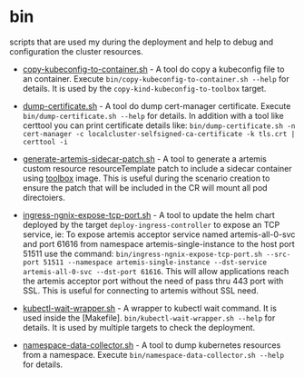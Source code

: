 # bin
scripts that are used my during the deployment and help to debug and configuration the cluster resources.

- [copy-kubeconfig-to-container.sh](copy-kubeconfig-to-container.sh) - A tool do copy a kubeconfig file to an container. Execute `bin/copy-kubeconfig-to-container.sh --help` for details. It is used by the `copy-kind-kubeconfig-to-toolbox` target.

- [dump-certificate.sh](dump-certificate.sh) - A tool do dump cert-manager certificate. Execute `bin/dump-certificate.sh --help` for details. In addition with a tool like certtool you can print certificate details like: `bin/dump-certificate.sh -n cert-manager -c localcluster-selfsigned-ca-certificate -k tls.crt | certtool -i`

- [generate-artemis-sidecar-patch.sh](generate-artemis-sidecar-patch.sh) - A tool to generate a artemis custom resource resourceTemplate patch to include a sidecar container using [toolbox](https://github.com/tlbueno/toolbox) image. This is useful during the scenario creation to ensure the patch that will be included in the CR will mount all pod directoiers.

- [ingress-ngnix-expose-tcp-port.sh](ingress-ngnix-expose-tcp-port.sh) - A tool to update the helm chart deployed by the target `deploy-ingress-controller` to expose an TCP service, ie: To expose artemis acceptor service named artemis-all-0-svc and port 61616 from namespace artemis-single-instance to the host port 51511 use the command: `bin/ingress-ngnix-expose-tcp-port.sh --src-port 51511 --namespace artemis-single-instance --dst-service artemis-all-0-svc --dst-port 61616`. This will allow applications reach the artemis acceptor port without the need of pass thru 443 port with SSL. This is useful for connecting to artemis without SSL need.

- [kubectl-wait-wrapper.sh](kubectl-wait-wrapper.sh) - A wrapper to kubectl wait command. It is used inside the [Makefile]. `bin/kubectl-wait-wrapper.sh --help` for details. It is used by multiple targets to check the deployment.

- [namespace-data-collector.sh](namespace-data-collector.sh) - A tool to dump kubernetes resources from a namespace. Execute `bin/namespace-data-collector.sh --help` for details.


